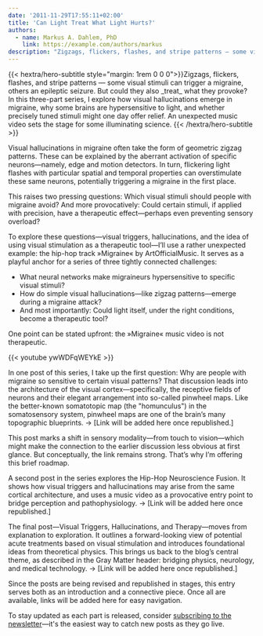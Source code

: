 ```yaml
---
date: '2011-11-29T17:55:11+02:00'
title: 'Can Light Treat What Light Hurts?'
authors:
  - name: Markus A. Dahlem, PhD
    link: https://example.com/authors/markus
description: "Zigzags, flickers, flashes, and stripe patterns — some visual stimuli can trigger a migraine, others an epileptic seizure. But could they also treat what they provoke? In this three-part series, I explore how visual hallucinations emerge in migraine, why some brains are hypersensitive to light, and whether precisely tuned stimuli might one day offer relief. An unexpected music video sets the stage for some illuminating science."
---
```


<div class="hx-mb-12">
{{< hextra/hero-subtitle style="margin: 1rem 0 0 0">}}Zigzags, flickers, flashes, and stripe patterns — some visual stimuli can trigger a migraine, others an epileptic seizure. But could they also _treat_ what they provoke? In this three-part series, I explore how visual hallucinations emerge in migraine, why some brains are hypersensitive to light, and whether precisely tuned stimuli might one day offer relief. An unexpected music video sets the stage for some illuminating science.
    {{< /hextra/hero-subtitle >}}
</div>


Visual hallucinations in migraine often take the form of geometric zigzag patterns. These can be explained by the aberrant activation of specific neurons—namely, edge and motion detectors. In turn, flickering light flashes with particular spatial and temporal properties can overstimulate these same neurons, potentially triggering a migraine in the first place.

This raises two pressing questions:
Which visual stimuli should people with migraine avoid?
And more provocatively: Could certain stimuli, if applied with precision, have a therapeutic effect—perhaps even preventing sensory overload?

To explore these questions—visual triggers, hallucinations, and the idea of using visual stimulation as a therapeutic tool—I’ll use a rather unexpected example: the hip-hop track »Migraine« by ArtOfficialMusic. It serves as a playful anchor for a series of three tightly connected challenges:

- What neural networks make migraineurs hypersensitive to specific visual stimuli?
- How do simple visual hallucinations—like zigzag patterns—emerge during a migraine attack?
- And most importantly: Could light itself, under the right conditions, become a therapeutic tool?

One point can be stated upfront: the »Migraine« music video is not therapeutic. 

{{< youtube ywWDFqWEYkE >}}


In one post of this series, I take up the first question: Why are people with migraine so sensitive to certain visual patterns? That discussion leads into the architecture of the visual cortex—specifically, the receptive fields of neurons and their elegant arrangement into so-called pinwheel maps. Like the better-known somatotopic map (the "homunculus") in the somatosensory system, pinwheel maps are one of the brain’s many topographic blueprints.
→ [Link will be added here once republished.]

This post marks a shift in sensory modality—from touch to vision—which might make the connection to the earlier discussion less obvious at first glance. But conceptually, the link remains strong. That’s why I’m offering this brief roadmap.

A second post in the series explores the Hip-Hop Neuroscience Fusion. It shows how visual triggers and hallucinations may arise from the same cortical architecture, and uses a music video as a provocative entry point to bridge perception and pathophysiology.
→ [Link will be added here once republished.]

The final post—Visual Triggers, Hallucinations, and Therapy—moves from explanation to exploration. It outlines a forward-looking view of potential acute treatments based on visual stimulation and introduces foundational ideas from theoretical physics. This brings us back to the blog’s central theme, as described in the Gray Matter header: bridging physics, neurology, and medical technology.
→ [Link will be added here once republished.]

Since the posts are being revised and republished in stages, this entry serves both as an introduction and a connective piece. Once all are available, links will be added here for easy navigation.

To stay updated as each part is released, consider [subscribing to the newsletter](/contact/)—it's the easiest way to catch new posts as they go live.
